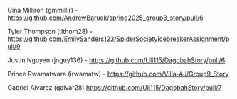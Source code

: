Gina Milliron (gmmillir) - https://github.com/AndrewBaruck/spring2025_group3_story/pull/6

Tyler Thompson (tlthom28) - https://github.com/EmilySanders123/SpiderSocietyIcebreakerAssignment/pull/9

Justin Nguyen (jnguy136) - https://github.com/Uli115/DagobahStory/pull/6

Prince  Rwamatwara (irwamatw) - https://github.com/Villa-AJ/Group9_Story

Gabriel Alvarez (galvar28) https://github.com/Uli115/DagobahStory/pull/7
